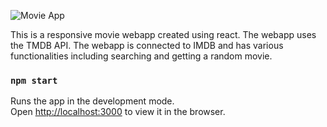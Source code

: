 ![Movie App](https://media.giphy.com/media/vFKqnCdLPNOKc/giphy.gif)

This is a responsive movie webapp created using react. The webapp uses the TMDB API. The webapp is connected to IMDB and has various functionalities including searching and  getting a random movie.

### `npm start`

Runs the app in the development mode.<br>
Open [http://localhost:3000](http://localhost:3000) to view it in the browser.
